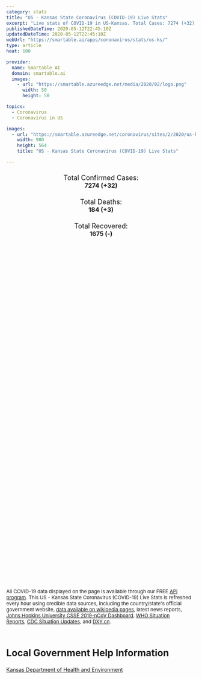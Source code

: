 ```yaml
---
category: stats
title: "US - Kansas State Coronavirus (COVID-19) Live Stats"
excerpt: "Live stats of COVID-19 in US-Kansas. Total Cases: 7274 (+32), Deaths: 184 (+3), Recoveries: 1675(-)."
publishedDateTime: 2020-05-12T22:45:10Z
updatedDateTime: 2020-05-12T22:45:10Z
webUrl: "https://smartable.ai/apps/coronavirus/stats/us-ks/"
type: article
heat: 100

provider:
  name: Smartable AI
  domain: smartable.ai
  images:
    - url: "https://smartable.azureedge.net/media/2020/02/logo.png"
      width: 50
      height: 50

topics:
  - Coronavirus
  - Coronavirus in US

images:
  - url: "https://smartable.azureedge.net/coronavirus/sites/2/2020/us-ks.jpg"
    width: 900
    height: 564
    title: "US - Kansas State Coronavirus (COVID-19) Live Stats"

---
```

<div class="total-stats" style="text-align: center;">
    <h3>
	    <div style="font-size: 18px; font-weight: 400;">Total Confirmed Cases:</div>
	    7274 (<span class='red'>+32</span>)
    </h3>
    <h3>
	    <div style="font-size: 18px; font-weight: 400;">Total Deaths:</div>
	    184 (<span class='red'>+3</span>)
    </h3>
    <h3>
	    <div style="font-size: 18px; font-weight: 400;">Total Recovered:</div>
	    1675 (-)
    </h3>
</div>

<script type="text/javascript" src="https://www.gstatic.com/charts/loader.js"></script>

<div id="time_series_chart" style="width: 100%; height: 400px;"></div>
<script type="text/javascript">
  google.charts.load('current', {'packages':['corechart']});
  google.charts.setOnLoadCallback(drawChart);
  function drawChart() {
    var data = google.visualization.arrayToDataTable([
      ['Date', 'Total Cases', 'Total Deaths', 'Total Recovered'],
      ['1/22/2020', 0, 0, 0],['1/23/2020', 0, 0, 0],['1/24/2020', 0, 0, 0],['1/25/2020', 0, 0, 0],['1/26/2020', 0, 0, 0],['1/27/2020', 0, 0, 0],['1/28/2020', 0, 0, 0],['1/29/2020', 0, 0, 0],['1/30/2020', 0, 0, 0],['1/31/2020', 0, 0, 0],['2/1/2020', 0, 0, 0],['2/2/2020', 0, 0, 0],['2/3/2020', 0, 0, 0],['2/4/2020', 0, 0, 0],['2/5/2020', 0, 0, 0],['2/6/2020', 0, 0, 0],['2/7/2020', 0, 0, 0],['2/8/2020', 0, 0, 0],['2/9/2020', 0, 0, 0],['2/10/2020', 0, 0, 0],['2/11/2020', 0, 0, 0],['2/12/2020', 0, 0, 0],['2/13/2020', 0, 0, 0],['2/14/2020', 0, 0, 0],['2/15/2020', 0, 0, 0],['2/16/2020', 0, 0, 0],['2/17/2020', 0, 0, 0],['2/18/2020', 0, 0, 0],['2/19/2020', 0, 0, 0],['2/20/2020', 0, 0, 0],['2/21/2020', 0, 0, 0],['2/22/2020', 0, 0, 0],['2/23/2020', 0, 0, 0],['2/24/2020', 0, 0, 0],['2/25/2020', 0, 0, 0],['2/26/2020', 0, 0, 0],['2/27/2020', 0, 0, 0],['2/28/2020', 0, 0, 0],['2/29/2020', 0, 0, 0],['3/1/2020', 0, 0, 0],['3/2/2020', 0, 0, 0],['3/3/2020', 0, 0, 0],['3/4/2020', 0, 0, 0],['3/5/2020', 0, 0, 0],['3/6/2020', 0, 0, 0],['3/7/2020', 0, 0, 0],['3/8/2020', 1, 0, 0],['3/9/2020', 1, 0, 0],['3/10/2020', 1, 0, 0],['3/11/2020', 1, 0, 0],['3/12/2020', 5, 1, 0],['3/13/2020', 6, 1, 0],['3/14/2020', 8, 1, 0],['3/15/2020', 9, 1, 0],['3/16/2020', 11, 1, 0],['3/17/2020', 18, 1, 0],['3/18/2020', 22, 1, 0],['3/19/2020', 36, 1, 0],['3/20/2020', 48, 1, 0],['3/21/2020', 57, 2, 0],['3/22/2020', 67, 2, 0],['3/23/2020', 85, 2, 0],['3/24/2020', 102, 2, 0],['3/25/2020', 137, 3, 0],['3/26/2020', 172, 3, 0],['3/27/2020', 219, 4, 0],['3/28/2020', 269, 5, 0],['3/29/2020', 330, 7, 0],['3/30/2020', 374, 8, 0],['3/31/2020', 441, 9, 0],['4/1/2020', 495, 10, 0],['4/2/2020', 558, 14, 0],['4/3/2020', 630, 18, 3],['4/4/2020', 699, 21, 3],['4/5/2020', 751, 22, 3],['4/6/2020', 849, 25, 4],['4/7/2020', 928, 29, 4],['4/8/2020', 1051, 34, 4],['4/9/2020', 1111, 42, 4],['4/10/2020', 1178, 50, 16],['4/11/2020', 1275, 55, 53],['4/12/2020', 1337, 56, 53],['4/13/2020', 1391, 62, 53],['4/14/2020', 1441, 69, 258],['4/15/2020', 1504, 71, 258],['4/16/2020', 1617, 80, 391],['4/17/2020', 1742, 84, 421],['4/18/2020', 1854, 86, 421],['4/19/2020', 1941, 94, 444],['4/20/2020', 2065, 102, 444],['4/21/2020', 2210, 109, 444],['4/22/2020', 2418, 112, 444],['4/23/2020', 2721, 113, 444],['4/24/2020', 2879, 117, 604],['4/25/2020', 3137, 120, 604],['4/26/2020', 3280, 120, 604],['4/27/2020', 3477, 124, 604],['4/28/2020', 3655, 127, 604],['4/29/2020', 3842, 134, 769],['4/30/2020', 4419, 134, 801],['5/1/2020', 4523, 136, 852],['5/2/2020', 4895, 140, 904],['5/3/2020', 5166, 143, 904],['5/4/2020', 5394, 157, 981],['5/5/2020', 5658, 161, 981],['5/6/2020', 6002, 164, 1675],['5/7/2020', 6340, 165, 1675],['5/8/2020', 6699, 168, 1675],['5/9/2020', 6879, 173, 1675],['5/10/2020', 7031, 175, 1675],['5/11/2020', 7242, 181, 1675],['5/12/2020', 7274, 184, 1675],
    ]);
    var options = {
      curveType: 'none',
      chartArea: {'width': '80%', 'height': '80%'},
      legend: { position: 'top' },
      lineWidth: 5,
      colors: ['#f60109', '#444444', '#81B71F']
    };
    var chart = new google.visualization.LineChart(document.getElementById('time_series_chart'));
    chart.draw(data, options);
  }
</script>

<div id="geo_chart" style="width: 100%; height: 500px;"></div>
<script type="text/javascript">
  google.charts.load('current', {
    'packages':['geochart'],
    'mapsApiKey': 'AIzaSyDk1HhVhLaveyKrUhhHZ5YwzIpEcbdal6U'
  });
  google.charts.setOnLoadCallback(drawRegionsMap);
  function drawRegionsMap() {
    var data = google.visualization.arrayToDataTable([
      ['LATITUDE', 'LONGITUDE', 'DESCRIPTION', 'Total Cases', 'Total Deaths'],
      [39.571, -95.3037, "Atchison", 14, 0],[37.8365, -94.882, "Bourbon", 6, 1],[37.9636, -97.146, "Butler", 18, 0],[37.0752, -94.6353, "Cherokee", 8, 0],[39.4301, -96.9997, "Clay", 5, 1],[38.2622, -95.7423, "Coffey", 50, 8],[37.543, -94.7024, "Crawford", 8, 1],[39.7518, -94.8889, "Doniphan", 8, 0],[38.9344, -95.0956, "Douglas", 57, 0],[37.9864, -100.9937, "Finney", 992, 4],[37.7304, -99.937, "Ford", 1135, 7],[38.5482, -95.1011, "Franklin", 26, 0],[38.9593, -100.487, "Gove", 1, 0],[38.0364, -97.3463, "Harvey", 10, 0],[39.2395, -95.9651, "Jackson", 4, 0],[39.4159, -95.3304, "Jefferson", 13, 0],[38.8454, -94.8521, "Johnson", 611, 52],[39.1084, -95.0829, "Leavenworth", 939, 6],[38.179, -94.7053, "Linn", 6, 0],[38.4028, -96.1924, "Lyon", 334, 4],[38.5511, -97.4274, "McPherson", 26, 0],[39.5096, -98.4331, "Mitchell", 3, 0],[37.014, -95.9316, "Montgomery", 21, 2],[38.6623, -96.4917, "Morris", 3, 0],[37.5186, -95.1742, "Neosho", 3, 0],[38.7793, -95.557, "Osage", 6, 0],[38.9692, -97.7591, "Ottawa", 4, 0],[39.2499, -96.3145, "Pottawatomie", 21, 0],[38.1011, -97.992, "Reno", 53, 0],[39.299, -96.8276, "Riley", 58, 0],[38.7736, -97.8645, "Saline", 25, 2],[37.5649, -97.3527, "Sedgwick", 469, 19],[38.8911, -95.6999, "Shawnee", 166, 5],[38, -98.7611, "Stafford", 1, 0],[37.3252, -101.2065, "Stevens", 18, 0],[37.3899, -97.643, "Sumner", 4, 1],[37.8682, -95.7533, "Woodson", 6, 0],[39.1234, -94.7443, "Wyandotte", 1121, 65],[38.5245, -98.5369, "Barton", 22, 1],[37.0803, -96.0962, "Chautauqua", 4, 0],[37.23, -95.1836, "Labette", 22, 0],[37.6777, -98.7465, "Pratt", 1, 0],[38.1818, -95.4905, "Anderson", 1, 0],[39.4519, -97.5297, "Cloud", 4, 0],[37.0679, -96.9958, "Cowley", 3, 1],[38.3744, -97.3024, "Marion", 7, 1],[39.5046, -98.5475, "Osborne", 2, 0],[38.6597, -94.8569, "Miami", 6, 0],[37.7191, -96.224, "Greenwood", 3, 0],[39.9343, -98.0351, "Jewell", 4, 0],[39.0271, -96.8497, "Geary", 16, 0],[39.0689, -96.167, "Wabaunsee", 27, 0],[39.7832, -97.8961, "Republic", 4, 0],[37.0038, -101.8944, "Morton", 4, 0],[37.0144, -98.6492, "Barber", 1, 0],[38.4791, -100.9023, "Scott", 4, 0],[37.0466, -100.9295, "Seward", 707, 0],[39.2532, -99.5634, "Rooks", 7, 0],[38.8816, -99.3219, "Ellis", 9, 0],[38.0415, -102.0078, "Hamilton", 10, 0],[39.6694, -99.1225, "Phillips", 1, 0],[37.982, -101.1333, "Kearny", 31, 0],[37.5699, -101.7443, "Stanton", 9, 0],[38.9358, -97.1246, "Dickinson", 2, 0],[39.7665, -98.9198, "Smith", 2, 0],[39.3366, -102.0373, "Sherman", 5, 0],[38.3732, -96.6459, "Chase", 4, 0],[37.525, -95.6614, "Wilson", 1, 0],[37.5925, -100.4502, "Gray", 8, 0],[37.4822, -100.8465, "Haskell", 16, 0],[39.3558, -100.4396, "Sheridan", 2, 0],[37.937, -99.2547, "Edwards", 4, 0],[37.0405, -99.9876, "Clark", 19, 1],[37.6175, -99.1058, "Kiowa", 2, 0],[38.3462, -98.2045, "Rice", 3, 0],[37.2836, -100.343, "Meade", 22, 0],[37.5772, -101.3547, "Grant", 11, 0],[39.7451077, -95.9832577, "Nemaha", 1, 0],[39.7877848, -101.7979613, "Cheyenne", 2, 0],[37.3936365, -96.1526985, "Elk", 1, 0],[37.1096002, -98.0465185, "Harper", 1, 0],[39.8413319, -97.179026, "Washington", 1, 0],[39.7959566, -99.9912254, "Norton", 2, 0],[39.770047, -95.4777811, "Brown", 1, 0],[38.615225, -98.2212979, "Ellsworth", 2, 0],
    ]);
    var options = {
      backgroundColor: {fill:'transparent',stroke:'#FFF' ,strokeWidth:0 }, 
      displayMode: 'markers',
      region: 'US-KS', 
      resolution: 'metros',
      colorAxis: {colors: ['#F27D81', '#f60109']},
      sizeAxis: {minSize:3,  maxSize:12},
    };
    var chart = new google.visualization.GeoChart(document.getElementById('geo_chart'));
    chart.draw(data, options);
  };
</script>

<div id="geo_table"></div>
<script type="text/javascript">
  google.charts.load('current', {'packages':['table']});
  google.charts.setOnLoadCallback(drawTable);
  function drawTable() {
    var data = new google.visualization.DataTable();
    data.addColumn('string', 'Location');
    data.addColumn('number', 'Total Cases');
    data.addColumn('number', 'New Cases');
    data.addColumn('number', 'Active Cases');
    data.addColumn('number', 'Total Deaths');
    data.addColumn('number', 'New Deaths');
    data.addColumn('number', 'Total Recovered');
    data.addRows([
      [{v:"Atchison", f:"Atchison"}, 14, 0, 12, 0, 0, 2],[{v:"Bourbon", f:"Bourbon"}, 6, 0, 0, 1, 0, 5],[{v:"Butler", f:"Butler"}, 18, 1, 9, 0, 0, 9],[{v:"Cherokee", f:"Cherokee"}, 8, 0, 2, 0, 0, 6],[{v:"Clay", f:"Clay"}, 5, 0, 3, 1, 0, 1],[{v:"Coffey", f:"Coffey"}, 50, 0, 15, 8, 0, 27],[{v:"Crawford", f:"Crawford"}, 8, 0, 7, 1, 0, 0],[{v:"Doniphan", f:"Doniphan"}, 8, 0, 8, 0, 0, 0],[{v:"Douglas", f:"Douglas"}, 57, 0, 18, 0, 0, 39],[{v:"Finney", f:"Finney"}, 992, 0, 980, 4, 0, 8],[{v:"Ford", f:"Ford"}, 1135, 3, 1128, 7, 0, 0],[{v:"Franklin", f:"Franklin"}, 26, 0, 14, 0, 0, 12],[{v:"Gove", f:"Gove"}, 1, 0, 1, 0, 0, 0],[{v:"Harvey", f:"Harvey"}, 10, 0, 7, 0, 0, 3],[{v:"Jackson", f:"Jackson"}, 4, 0, 4, 0, 0, 0],[{v:"Jefferson", f:"Jefferson"}, 13, 0, 9, 0, 0, 4],[{v:"Johnson", f:"Johnson"}, 611, 7, 559, 52, 0, 0],[{v:"Leavenworth", f:"Leavenworth"}, 939, 2, 900, 6, 0, 33],[{v:"Linn", f:"Linn"}, 6, 0, 6, 0, 0, 0],[{v:"Lyon", f:"Lyon"}, 334, 4, 294, 4, 0, 36],[{v:"McPherson", f:"McPherson"}, 26, 0, 14, 0, 0, 12],[{v:"Mitchell", f:"Mitchell"}, 3, 0, 3, 0, 0, 0],[{v:"Montgomery", f:"Montgomery"}, 21, 0, 12, 2, 0, 7],[{v:"Morris", f:"Morris"}, 3, 0, 1, 0, 0, 2],[{v:"Neosho", f:"Neosho"}, 3, 0, 3, 0, 0, 0],[{v:"Osage", f:"Osage"}, 6, 0, 3, 0, 0, 3],[{v:"Ottawa", f:"Ottawa"}, 4, 0, 4, 0, 0, 0],[{v:"Pottawatomie", f:"Pottawatomie"}, 21, 0, 16, 0, 0, 5],[{v:"Reno", f:"Reno"}, 53, 0, 47, 0, 0, 6],[{v:"Riley", f:"Riley"}, 58, 0, 45, 0, 0, 13],[{v:"Saline", f:"Saline"}, 25, 2, 23, 2, 0, 0],[{v:"Sedgwick", f:"Sedgwick"}, 469, 0, 306, 19, 0, 144],[{v:"Shawnee", f:"Shawnee"}, 166, 0, 81, 5, 0, 80],[{v:"Stafford", f:"Stafford"}, 1, 0, 1, 0, 0, 0],[{v:"Stevens", f:"Stevens"}, 18, 0, 18, 0, 0, 0],[{v:"Sumner", f:"Sumner"}, 4, 0, 3, 1, 0, 0],[{v:"Woodson", f:"Woodson"}, 6, 0, 2, 0, 0, 4],[{v:"Wyandotte", f:"Wyandotte"}, 1121, 11, 944, 65, 1, 112],[{v:"Barton", f:"Barton"}, 22, 0, 21, 1, 0, 0],[{v:"Chautauqua", f:"Chautauqua"}, 4, 0, 4, 0, 0, 0],[{v:"Labette", f:"Labette"}, 22, 0, 4, 0, 0, 18],[{v:"Pratt", f:"Pratt"}, 1, 0, 1, 0, 0, 0],[{v:"Anderson", f:"Anderson"}, 1, 0, 1, 0, 0, 0],[{v:"Cloud", f:"Cloud"}, 4, 0, 2, 0, 0, 2],[{v:"Cowley", f:"Cowley"}, 3, 0, 2, 1, 0, 0],[{v:"Marion", f:"Marion"}, 7, 1, 6, 1, 0, 0],[{v:"Osborne", f:"Osborne"}, 2, 0, 2, 0, 0, 0],[{v:"Miami", f:"Miami"}, 6, 0, 5, 0, 0, 1],[{v:"Greenwood", f:"Greenwood"}, 3, 0, 2, 0, 0, 1],[{v:"Jewell", f:"Jewell"}, 4, 0, 4, 0, 0, 0],[{v:"Geary", f:"Geary"}, 16, 0, 15, 0, 0, 1],[{v:"Wabaunsee", f:"Wabaunsee"}, 27, 0, 26, 0, 0, 1],[{v:"Republic", f:"Republic"}, 4, 0, 2, 0, 0, 2],[{v:"Morton", f:"Morton"}, 4, 0, 4, 0, 0, 0],[{v:"Barber", f:"Barber"}, 1, 0, 1, 0, 0, 0],[{v:"Scott", f:"Scott"}, 4, 0, 4, 0, 0, 0],[{v:"Seward", f:"Seward"}, 707, 0, 707, 0, 0, 0],[{v:"Rooks", f:"Rooks"}, 7, 1, 7, 0, 0, 0],[{v:"Ellis", f:"Ellis"}, 9, 0, 5, 0, 0, 4],[{v:"Hamilton", f:"Hamilton"}, 10, 0, 10, 0, 0, 0],[{v:"Phillips", f:"Phillips"}, 1, 0, 1, 0, 0, 0],[{v:"Kearny", f:"Kearny"}, 31, 0, 31, 0, 0, 0],[{v:"Stanton", f:"Stanton"}, 9, 0, 8, 0, 0, 1],[{v:"Dickinson", f:"Dickinson"}, 2, 0, 2, 0, 0, 0],[{v:"Smith", f:"Smith"}, 2, 0, 2, 0, 0, 0],[{v:"Sherman", f:"Sherman"}, 5, 0, 5, 0, 0, 0],[{v:"Chase", f:"Chase"}, 4, 0, 4, 0, 0, 0],[{v:"Wilson", f:"Wilson"}, 1, 0, 1, 0, 0, 0],[{v:"Gray", f:"Gray"}, 8, 0, 8, 0, 0, 0],[{v:"Haskell", f:"Haskell"}, 16, 0, 16, 0, 0, 0],[{v:"Sheridan", f:"Sheridan"}, 2, 0, 2, 0, 0, 0],[{v:"Edwards", f:"Edwards"}, 4, 0, 4, 0, 0, 0],[{v:"Clark", f:"Clark"}, 19, 0, 18, 1, 0, 0],[{v:"Kiowa", f:"Kiowa"}, 2, 0, 2, 0, 0, 0],[{v:"Rice", f:"Rice"}, 3, 0, 3, 0, 0, 0],[{v:"Meade", f:"Meade"}, 22, 0, 22, 0, 0, 0],[{v:"Grant", f:"Grant"}, 11, 0, 11, 0, 0, 0],[{v:"Nemaha", f:"Nemaha"}, 1, 0, 1, 0, 0, 0],[{v:"Cheyenne", f:"Cheyenne"}, 2, 0, 2, 0, 0, 0],[{v:"Elk", f:"Elk"}, 1, 0, 1, 0, 0, 0],[{v:"Harper", f:"Harper"}, 1, 0, 1, 0, 0, 0],[{v:"Washington", f:"Washington"}, 1, 0, 1, 0, 0, 0],[{v:"Norton", f:"Norton"}, 2, 0, 2, 0, 0, 0],[{v:"Brown", f:"Brown"}, 1, 0, 1, 0, 0, 0],[{v:"Ellsworth", f:"Ellsworth"}, 2, 0, 2, 0, 0, 0],
    ]);
    data.setProperty(0, 0, 'style', 'min-width:100px');
    var table = new google.visualization.Table(document.getElementById('geo_table'));
    table.draw(data, {allowHtml: true, sortColumn: 2, sortAscending: false, width: '660px', height: '100%'});
  }
</script>

<span style="font-size: 13px">All COVID-19 data displayed on the page is available through our FREE <a href="https://developer.smartable.ai">API program</a>. This US - Kansas State Coronavirus (COVID-19) Live Stats is refreshed every hour using credible data sources, including the country/state's official government website, <a href="https://en.wikipedia.org/wiki/2019%E2%80%9320_coronavirus_pandemic" target="_blank">data available on wikipedia pages</a>, latest news reports, <a href="https://systems.jhu.edu/research/public-health/ncov/" target="_blank">Johns Hopkins University CSSE 2019-nCoV Dashboard</a>, <a href="https://www.who.int/emergencies/diseases/novel-coronavirus-2019/situation-reports" target="_blank">WHO Situation Reports</a>, <a href="https://www.cdc.gov/coronavirus/2019-ncov/index.html" target="_blank">CDC Situation Updates</a>, and <a href="https://ncov.dxy.cn/ncovh5/view/pneumonia" target="_blank">DXY.cn</a>.</span>

<h2 id="news" class="center" style="margin-top: 60px; font-size: 25px;">Local Government Help Information</h2>
<div class="info center">
<a href="http://www.kdheks.gov/coronavirus/index.htm" target="_blank">Kansas Department of Health and Environment</a>
</div>

